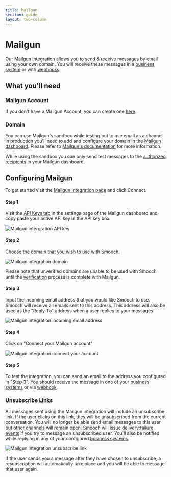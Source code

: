 ```yaml
---
title: Mailgun
section: guide
layout: two-column
---
```


# Mailgun

Our [Mailgun integration](https://app.smooch.io/integrations/mailgun) allows you to send & receive messages by email using your own domain. You will receive these messages in a [business system](https://docs.smooch.io/guide/business-systems/) or with [webhooks](https://docs.smooch.io/rest/#webhooks).

## What you'll need

### Mailgun Account
If you don't have a Mailgun Account, you can create one [here](https://app.mailgun.com/new/signup/).

### Domain
You can use Mailgun's sandbox while testing but to use email as a channel in production you'll need to add and configure your domain in the [Mailgun dashboard](https://mailgun.com/app/dashboard). Please refer to [Mailgun's documentation](https://documentation.mailgun.com/user_manual.html#verifying-your-domain) for more information.

While using the sandbox you can only send test messages to the [authorized recipients](https://help.mailgun.com/hc/en-us/articles/217531258-Authorized-Recipients) in your Mailgun dashboard.

## Configuring Mailgun

To get started visit the [Mailgun integration page](https://app.smooch.io/integrations/mailgun) and click Connect.

#### Step 1
Visit the [API Keys tab](https://app.mailgun.com/app/account/security) in the settings page of the Mailgun dashboard and copy paste your active API key in the API key box.

![Mailgun intergration API key](/images/mailgun_api_key.png)

#### Step 2
Choose the domain that you wish to use with Smooch.

![Mailgun integration domain](/images/mailgun_domains.png)

<aside class="notice">
Please note that unverified domains are unable to be used with Smooch until the <a href="https://documentation.mailgun.com/user_manual.html#verifying-your-domain">verification</a> process is complete with Mailgun.
</aside>

#### Step 3
Input the incoming email address that you would like Smooch to use. Smooch will receive all emails sent to this address. This address will also be used as the "Reply-To" address when a user replies to your messages.

![Mailgun integration incoming email address](/images/mailgun_incoming_email.png)

#### Step 4
Click on "Connect your Mailgun account"

![Mailgun integration connect your account](/images/mailgun_connect.png)

#### Step 5
To test the integration, you can send an email to the address you configured in "Step 3". You should receive the message in one of your [business systems](https://docs.smooch.io/guide/business-systems/) or via [webhook](https://docs.smooch.io/rest/#webhooks).

### Unsubscribe Links
All messages sent using the Mailgun integration will include an unsubscribe link. If the user clicks on this link, they will be unsubscribed from the current conversation. You will no longer be able send email messages to this user but other channels will remain open.
Smooch will issue [delivery:failure events](https://docs.smooch.io/rest/#trigger---code-classprettyprintdeliveryfailurecode) if you try to message an unsubscribed user. You'll also be notified while replying in any of your configured [business systems](https://docs.smooch.io/guide/business-systems/).

![Mailgun integration unsubscribe link](/images/mailgun_unsubscribe.png)

If the user sends you a message after they have chosen to unsubscribe, a resubscription will automatically take place and you will be able to message that user again.
